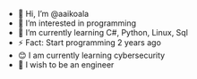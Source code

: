 - 👋 Hi, I’m @aaikoala
- 👀 I’m interested in programming
- 🌱 I’m currently learning C#, Python, Linux, Sql
- ⚡ Fact: Start programming 2 years ago
- 😊 I am currently learning cybersecurity
- 🎯 I wish to be an engineer
